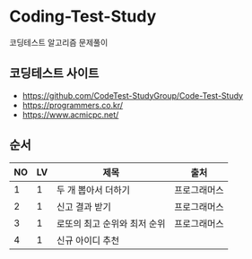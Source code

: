# Coding-Test-Study
코딩테스트 알고리즘 문제풀이

## 코딩테스트 사이트 ##
- https://github.com/CodeTest-StudyGroup/Code-Test-Study
- https://programmers.co.kr/
- https://www.acmicpc.net/

## 순서 ##

NO | LV | 제목 | 출처
---- | ---- | ---- | ----
1 | 1 | 두 개 뽑아서 더하기 | 프로그래머스
2 | 1 | 신고 결과 받기 | 프로그래머스
3 | 1 | 로또의 최고 순위와 최저 순위 | 프로그래머스
4 | 1 | 신규 아이디 추천 | 
